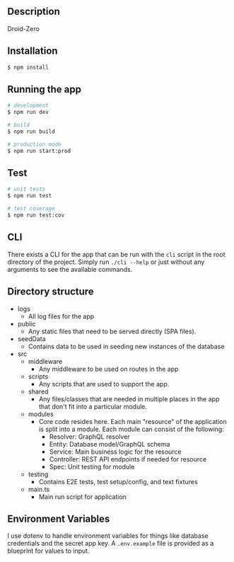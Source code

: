 ## Description

Droid-Zero

## Installation

```bash
$ npm install
```

## Running the app

```bash
# development
$ npm run dev

# build
$ npm run build

# production mode
$ npm run start:prod
```

## Test

```bash
# unit tests
$ npm run test

# test coverage
$ npm run test:cov
```

## CLI

There exists a CLI for the app that can be run with the `cli` script in the root directory of the project. Simply run `./cli --help` or just without any arguments to see the available commands.

## Directory structure

- logs
  - All log files for the app
- public
  - Any static files that need to be served directly (SPA files).
- seedData
  - Contains data to be used in seeding new instances of the database
- src
  - middleware
    - Any middleware to be used on routes in the app
  - scripts
    - Any scripts that are used to support the app.
  - shared
    - Any files/classes that are needed in multiple places in the app that don't fit into a particular module.
  - modules
    - Core code resides here. Each main "resource" of the application is split into a module. Each module can consist of the following:
      - Resolver: GraphQL resolver
      - Entity: Database model/GraphQL schema
      - Service: Main business logic for the resource
      - Controller: REST API endpoints if needed for resource
      - Spec: Unit testing for module
  - testing
    - Contains E2E tests, test setup/config, and text fixtures
  - main.ts
    - Main run script for application

## Environment Variables

I use dotenv to handle environment variables for things like database credentials and the secret app key. A `.env.example` file is provided as a blueprint for values to input.

<!-- ### Troubleshooting -->

<!-- - Circular dependency (`Nest can't resolve dependencies of the ...`) -->

<!-- Circular dependencies and module dependencies in general are sometimes a struggle with Nest mainly due to a lack of debugging information that is printed out (although this has gotten better). If you are sure that a service you are trying to inject is available either via a global module or a module you've certainly imported it can be possible that there is a circular dependency that Nest isn't telling you about. Add a `@inject(forwardRef(() => ServiceYouAreTryingToInject))` to the constructor parameter to the service you're trying to inject and see if that fixes the problem. -->
